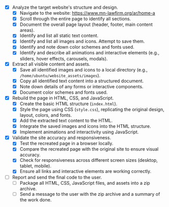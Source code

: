 - [x] Analyze the target website's structure and design.
  - [x] Navigate to the website: https://www.mn-lawfirm.org/ar/home-a
  - [x] Scroll through the entire page to identify all sections.
  - [x] Document the overall page layout (header, footer, main content areas).
  - [x] Identify and list all static text content.
  - [x] Identify and list all images and icons. Attempt to save them.
  - [x] Identify and note down color schemes and fonts used.
  - [x] Identify and describe all animations and interactive elements (e.g., sliders, hover effects, carousels, modals).
- [x] Extract all visible content and assets.
  - [x] Save all identified images and icons to a local directory (e.g., `/home/ubuntu/website_assets/images`).
  - [x] Copy all identified text content into a structured document.
  - [x] Note down details of any forms or interactive components.
  - [x] Document color schemes and fonts used.
- [x] Rebuild the page in HTML, CSS, and JavaScript.
  - [x] Create the basic HTML structure (`index.html`).
  - [x] Style the page using CSS (`style.css`), replicating the original design, layout, colors, and fonts.
  - [x] Add the extracted text content to the HTML.
  - [x] Integrate the saved images and icons into the HTML structure.
  - [x] Implement animations and interactivity using JavaScript.
- [x] Validate the site accuracy and responsiveness.
  - [x] Test the recreated page in a browser locally.
  - [x] Compare the recreated page with the original site to ensure visual accuracy.
  - [x] Check for responsiveness across different screen sizes (desktop, tablet, mobile).
  - [x] Ensure all links and interactive elements are working correctly.
- [ ] Report and send the final code to the user.
  - [ ] Package all HTML, CSS, JavaScript files, and assets into a zip archive.
  - [ ] Send a message to the user with the zip archive and a summary of the work done.
